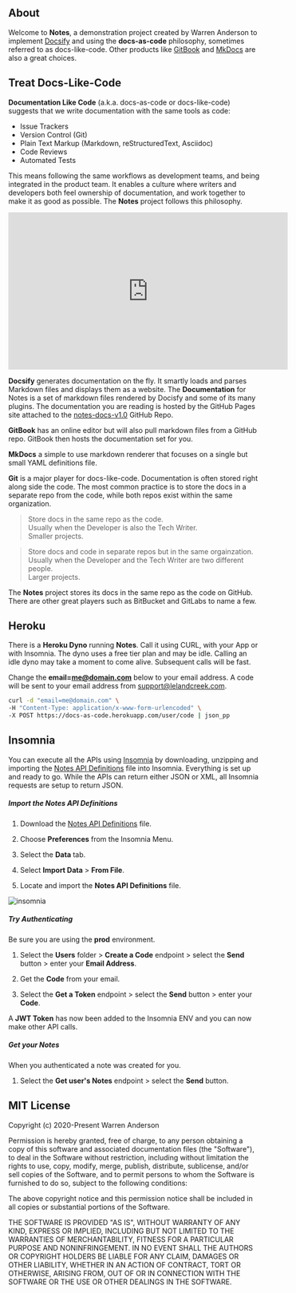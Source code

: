 ## About

Welcome to **Notes**, a demonstration project created by Warren Anderson to implement [Docsify](https://docsify.js.org) and  using the **docs-as-code** philosophy, sometimes referred to as docs-like-code. Other products like [GitBook](https://www.gitbook.com) and [MkDocs](https://www.mkdocs.org) are also a great choices.

<!--------------------------------------
DOCS-LIKE-CODE
--------------------------------------->

## Treat Docs-Like-Code

**Documentation Like Code** (a.k.a. docs-as-code or docs-like-code) suggests that we write documentation with the same tools as code:

- Issue Trackers
- Version Control (Git)
- Plain Text Markup (Markdown, reStructuredText, Asciidoc)
- Code Reviews
- Automated Tests

This means following the same workflows as development teams, and being integrated in the product team. It enables a culture where writers and developers both feel ownership of documentation, and work together to make it as good as possible. The **Notes** project follows this philosophy.

<iframe width="560" height="315" src="https://www.youtube.com/embed/ftnVllssoI8" frameborder="0" allow="accelerometer; autoplay; clipboard-write; encrypted-media; gyroscope; picture-in-picture" allowfullscreen></iframe>

**Docsify** generates documentation on the fly. It smartly loads and parses Markdown files and displays them as a website. The **Documentation** for Notes is a set of markdown files rendered by Docisfy and some of its many plugins. The documentation you are reading is hosted by the GitHub Pages site attached to the [notes-docs-v1.0](https://github.com/wkande/notes-docs-v1.0) GitHub Repo.

**GitBook** has an online editor but will also pull markdown files from a GitHub repo. GitBook then hosts the documentation set for you.

**MkDocs** a simple to use markdown renderer that focuses on a single but small YAML definitions file.

**Git** is a major player for docs-like-code. Documentation is often stored right along side the code. The most common practice is to store the docs in a separate repo from the code, while both repos exist within the same organization.

> Store docs in the same repo as the code.
> <br>Usually when the Developer is also the Tech Writer.
> <br>Smaller projects.

> Store docs and code in separate repos but in the same orgainzation.
> <br>Usually when the Developer and the Tech Writer are two different people.
> <br>Larger projects.

The **Notes** project stores its docs in the same repo as the code on GitHub. There are other great players such as BitBucket and GitLabs to name a few.

<!--------------------------------------
HEROKU
--------------------------------------->

## Heroku

There is a **Heroku Dyno** running **Notes**. Call it using CURL, with your App or with Insomnia. The dyno uses a free tier plan and may be idle. Calling an idle dyno may take a moment to come alive. Subsequent calls will be fast.

Change the **email=me@domain.com** below to your email address. A code will be sent to your email address from support@lelandcreek.com.

```bash
curl -d "email=me@domain.com" \
-H "Content-Type: application/x-www-form-urlencoded" \
-X POST https://docs-as-code.herokuapp.com/user/code | json_pp
```

<!--------------------------------------
INSOMNIA
--------------------------------------->

## Insomnia

You can execute all the APIs using [Insomnia](https://insomnia.rest) by downloading, unzipping and importing the <a id="raw-url" href="assets/Insomnia.json.zip">Notes API Definitions</a> file into Insomnia. Everything is set up and ready to go. While the APIs can return either JSON or XML, all Insomnia requests are setup to return JSON.

##### Import the Notes API Definitions

1. Download the <a id="raw-url" href="assets/Insomnia.json.zip">Notes API Definitions</a> file.

1. Choose **Preferences** from the Insomnia Menu.

1. Select the **Data** tab.

1. Select **Import Data** > **From File**.

1. Locate and import the **Notes API Definitions** file.

![insomnia](assets/Insomnia.png)

##### Try Authenticating

Be sure you are using the **prod** environment.

1. Select the **Users** folder > **Create a Code** endpoint > select the **Send** button > enter your **Email Address**.

1. Get the **Code** from your email.

1. Select the **Get a Token** endpoint > select the **Send** button > enter your **Code**.

A **JWT Token** has now been added to the Insomnia ENV and you can now make other API calls.

##### Get your Notes

When you authenticated a note was created for you.

1. Select the **Get user's Notes** endpoint > select the **Send** button.

<!--------------------------------------
LICENSE
--------------------------------------->

## MIT License

Copyright (c) 2020-Present Warren Anderson

Permission is hereby granted, free of charge, to any person obtaining a copy
of this software and associated documentation files (the "Software"), to deal
in the Software without restriction, including without limitation the rights
to use, copy, modify, merge, publish, distribute, sublicense, and/or sell
copies of the Software, and to permit persons to whom the Software is
furnished to do so, subject to the following conditions:

The above copyright notice and this permission notice shall be included in all
copies or substantial portions of the Software.

THE SOFTWARE IS PROVIDED "AS IS", WITHOUT WARRANTY OF ANY KIND, EXPRESS OR
IMPLIED, INCLUDING BUT NOT LIMITED TO THE WARRANTIES OF MERCHANTABILITY,
FITNESS FOR A PARTICULAR PURPOSE AND NONINFRINGEMENT. IN NO EVENT SHALL THE
AUTHORS OR COPYRIGHT HOLDERS BE LIABLE FOR ANY CLAIM, DAMAGES OR OTHER
LIABILITY, WHETHER IN AN ACTION OF CONTRACT, TORT OR OTHERWISE, ARISING FROM,
OUT OF OR IN CONNECTION WITH THE SOFTWARE OR THE USE OR OTHER DEALINGS IN THE
SOFTWARE.
